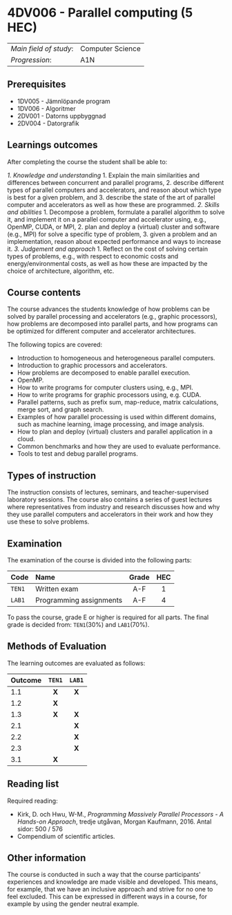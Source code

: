 # 4DV006 -  Parallel computing (5 HEC)

|     |     |
| --- | --- | 
| *Main field of study*: | Computer Science | 
| *Progression*: | A1N | 

## Prerequisites

- 1DV005 - Jämnlöpande program
- 1DV006 - Algoritmer
- 2DV001 - Datorns uppbyggnad
- 2DV004 - Datorgrafik

## Learnings outcomes

After completing the course the student shall be able to:

*1. Knowledge and understanding*
	1. Explain the main similarities and differences between concurrent and parallel programs,
	2. describe different types of parallel computers and accelerators, and reason about which type is best for a given problem, and
	3. describe the state of the art of parallel computer and accelerators as well as how these are programmed.
*2.	Skills and abilities*
	1. Decompose a problem, formulate a parallel algorithm to solve it, and implement it on a parallel computer and accelerator using, e.g., OpenMP, CUDA, or MPI, 
	2. plan and deploy a (virtual) cluster and software (e.g., MPI) for solve a specific type of problem,
	3. given a problem and an implementation, reason about expected performance and ways to increase it.
*3.	Judgement and approach*
	1. Reflect on the cost of solving certain types of problems, e.g., with respect to economic costs and energy/environmental costs, as well as how these are impacted by the choice of architecture, algorithm, etc.

## Course contents

The course advances the students knowledge of how problems can be solved by parallel processing and accelerators (e.g., graphic processors), how problems are decomposed into parallel parts, and how programs can be optimized for different computer and accelerator architectures.

The following topics are covered:

- Introduction to homogeneous and heterogeneous parallel computers.
- Introduction to graphic processors and accelerators.
- How problems are decomposed to enable parallel execution.
- OpenMP.
- How to write programs for computer clusters using, e.g., MPI.
- How to write programs for graphic processors using, e.g. CUDA.
- Parallel patterns, such as prefix sum, map-reduce, matrix calculations, merge sort, and graph search.
- Examples of how parallel processing is used within different domains, such as machine learning, image processing, and image analysis.
- How to plan and deploy (virtual) clusters and parallel application in a cloud.
- Common benchmarks and how they are used to evaluate performance.
- Tools to test and debug parallel programs.

## Types of instruction

The instruction consists of lectures, seminars, and teacher-supervised laboratory sessions. The course also contains a series of guest lectures where representatives from industry and research discusses how and why they use parallel computers and accelerators in their work and how they use these to solve problems.

## Examination

The examination of the course is divided into the following parts:

| Code | Name             | Grade | HEC | 
| :--- | :-------------------- | :---: | :---: |
|`TEN1`| Written exam   | A-F   | 1     |  
|`LAB1`| Programming assignments | A-F   | 4     |  

To pass the course, grade E or higher is required for all parts. The final grade is decided from: `TEN1`(30%) and `LAB1`(70%).

## Methods of Evaluation

The learning outcomes are evaluated as follows:

| Outcome |`TEN1` |`LAB1` |
| :--------- | :---: | :---: |
| 1.1        | **X** | **X** |
| 1.2        | **X** |       |
| 1.3        | **X** | **X** |
| 2.1        |       | **X** |
| 2.2        |       | **X** |
| 2.3        |       | **X** |
| 3.1        | **X** |       |

## Reading list

Required reading:

- Kirk, D. och Hwu, W-M., *Programming Massively Parallel Processors - A Hands-on Approach*, tredje utgåvan, Morgan Kaufmann, 2016. Antal sidor: 500 / 576
- Compendium of scientific articles.

## Other information

The course is conducted in such a way that the course participants' experiences and knowledge are made visible and developed. This means, for example, that we have an inclusive approach and strive for no one to feel excluded. This can be expressed in different ways in a course, for example by using the gender neutral example.
